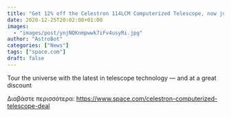 ```yaml
---
title: "Get 12% off the Celestron 114LCM Computerized Telescope, now just $309.58"
date: 2020-12-25T20:02:08+01:00
images:
  - "images/post/ynjNQKnmpwwk7iFv4usyRi.jpg"
author: "AstroBot"
categories: ["News"]
tags: ["space.com"]
draft: false
---
```


Tour the universe with the latest in telescope technology — and at a great discount 

Διαβάστε περισσότερα: https://www.space.com/celestron-computerized-telescope-deal

